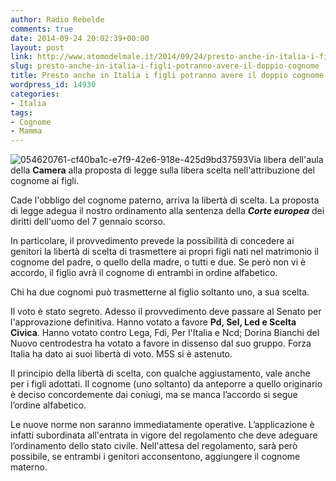 ```yaml
---
author: Radio Rebelde
comments: true
date: 2014-09-24 20:02:39+00:00
layout: post
link: http://www.atomodelmale.it/2014/09/24/presto-anche-in-italia-i-figli-potranno-avere-il-doppio-cognome/
slug: presto-anche-in-italia-i-figli-potranno-avere-il-doppio-cognome
title: Presto anche in Italia i figli potranno avere il doppio cognome
wordpress_id: 14930
categories:
- Italia
tags:
- Cognome
- Mamma
---
```


![054620761-cf40ba1c-e7f9-42e6-918e-425d9bd37593](http://www.atomodelmale.it/wp-content/uploads/2014/09/054620761-cf40ba1c-e7f9-42e6-918e-425d9bd37593-300x300.jpg)Via libera dell'aula della **Camera** alla proposta di legge sulla libera scelta nell'attribuzione del cognome ai figli.

Cade l'obbligo del cognome paterno, arriva la libertà di scelta. La proposta di legge adegua il nostro ordinamento alla sentenza della _**Corte europea**_ dei diritti dell'uomo del 7 gennaio scorso.

In particolare, il provvedimento prevede la possibilità di concedere ai genitori la libertà di scelta di trasmettere ai propri figli nati nel matrimonio il cognome del padre, o quello della madre, o tutti e due. Se però non vi è accordo, il figlio avrà il cognome di entrambi in ordine alfabetico.

Chi ha due cognomi può trasmetterne al figlio soltanto uno, a sua scelta.

Il voto è stato segreto. Adesso il provvedimento deve passare al Senato per l'approvazione definitiva. Hanno votato a favore **Pd, Sel, Led e Scelta Civica**. Hanno votato contro Lega, Fdi, Per l'Italia e Ncd; Dorina Bianchi del Nuovo centrodestra ha votato a favore in dissenso dal suo gruppo. Forza Italia ha dato ai suoi libertà di voto. M5S si è astenuto.



Il principio della libertà di scelta, con qualche aggiustamento, vale anche per i figli adottati. Il cognome (uno soltanto) da anteporre a quello originario è deciso concordemente dai coniugi, ma se manca l’accordo si segue l’ordine alfabetico.

Le nuove norme non saranno immediatamente operative. L’applicazione è infatti subordinata all'entrata in vigore del regolamento che deve adeguare l’ordinamento dello stato civile. Nell'attesa del regolamento, sarà però possibile, se entrambi i genitori acconsentono, aggiungere il cognome materno.
